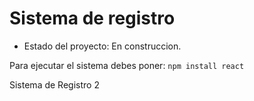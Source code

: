 <h1>Sistema de registro</h1>

- Estado del proyecto: En construccion.

Para ejecutar el sistema debes poner:
```npm install react```

Sistema de Registro 2
